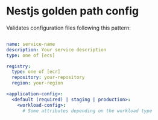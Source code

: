 # Nestjs golden path config

Validates configuration files following this pattern:

```yaml

name: service-name
description: Your service description
type: one of [ecs]

registry:
  type: one of [ecr]
  repository: your-repository
  region: your-region

<application-config>:
  <default (required) | staging | production>:
    <workload-config>:
      # Some attributes depending on the workload type
```

